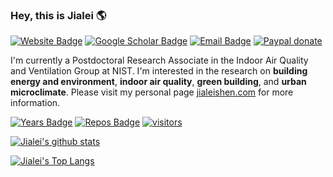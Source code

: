 ### Hey, this is Jialei :earth_americas: 

[![Website Badge](https://img.shields.io/badge/-jialeishen.com-de5246?style=flat&logo=Google-Chrome&logoColor=white&link=http://jialeishen.com)](http://jialeishen.com)
[![Google Scholar Badge](https://img.shields.io/badge/-Google%20Scholar-f4c20d?style=flat&logo=googlescholar&logoColor=white&link=https://scholar.google.com/citations?user=QhhRMTUAAAAJ&hl=en)](https://scholar.google.com/citations?user=QhhRMTUAAAAJ&hl=en)
[![Email Badge](https://img.shields.io/badge/-jshen20@syr.edu-00a2ed?style=flat&logo=microsoftoutlook&logoColor=white&link=mailto:jshen20@syr.edu)](mailto:jshen20@syr.edu)
[![Paypal donate](https://img.shields.io/badge/Paypal-Donate-blue?style=flat&logo=paypal&logoColor=white)](https://www.paypal.com/donate?business=CQHBFK54SJD34&no_recurring=1&currency_code=USD)

I'm currently a Postdoctoral Research Associate in the Indoor Air Quality and Ventilation Group at NIST. I'm interested in the research on **building energy and environment**, **indoor air quality**, **green building**, and **urban microclimate**. Please visit my personal page [jialeishen.com](http://jialeishen.com) for more information.

[![Years Badge](https://badges.strrl.dev/years/jialeishen?style=flat&logo=github&color=brightgreen)](https://github.com/jialeishen) 
[![Repos Badge](https://badges.strrl.dev/repos/jialeishen?style=flat&logo=github&color=brightgreen)](https://github.com/jialeishen?tab=repositories) 
[![visitors](https://visitor-badge.glitch.me/badge?page_id=jialeishen.visitor-badge&style=flat&&logo=github&right_color=brightgreen)](https://github.com/jialeishen)

[![Jialei's github stats](https://github-readme-stats.vercel.app/api?username=jialeishen&theme=merko)](https://github.com/jialeishen/github-readme-stats)

[![Jialei's Top Langs](https://github-readme-stats.vercel.app/api/top-langs/?username=jialeishen&layout=compact&theme=merko)](https://github.com/jialeishen/github-readme-stats)

